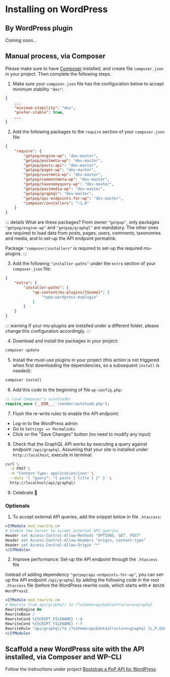# Installing on WordPress

## By WordPress plugin

_Coming soon..._

## Manual process, via Composer

Please make sure to have [Composer](https://getcomposer.org) installed, and create file `composer.json` in your project. Then complete the following steps.

1. Make sure your `composer.json` file has the configuration below to accept minimum stability `"dev"`:

```json
{
    ...
    "minimum-stability": "dev",
    "prefer-stable": true,
    ...
}
```

2. Add the following packages to the `require` section of your `composer.json` file:

```json
{
    "require": {
        "getpop/engine-wp": "dev-master",
        "getpop/postmeta-wp": "dev-master",
        "getpop/posts-api": "dev-master",
        "getpop/pages-wp": "dev-master",
        "getpop/usermeta-wp": "dev-master",
        "getpop/commentmeta-wp": "dev-master",
        "getpop/taxonomyquery-wp": "dev-master",
        "getpop/postmedia-wp": "dev-master",
        "getpop/graphql": "dev-master",
        "getpop/api-endpoints-for-wp": "dev-master",
        "composer/installers": "~1.0"
    }
}
```

::: details What are these packages?
From owner `"getpop"`, only packages `"getpop/engine-wp"` and `"getpop/graphql"` are mandatory. The other ones are required to load data from posts, pages, users, comments, taxonomies and media, and to set-up the API endpoint permalink.

Package `"composer/installers"` is required to set-up the required mu-plugins.
:::

3. Add the following `"installer-paths"` under the `extra` section of your `composer.json` file:

```json
{
    "extra": {
        "installer-paths": {
            "wp-content/mu-plugins/{$name}": [
                "type:wordpress-muplugin"
            ]
        }
    }
}
```

::: warning
If your mu-plugins are installed under a different folder, please change this configuration accordingly.
:::

4. Download and install the packages in your project:

```bash
composer update
```

5. Install the must-use plugins in your project (this action is not triggered when first downloading the dependencies, so a subsequent `install` is needed):

```bash
composer install
```

6. Add this code to the beginning of file `wp-config.php`:

```php
// Load Composer’s autoloader
require_once (__DIR__.'/vendor/autoload.php');
```

7. Flush the re-write rules to enable the API endpoint:

- Log-in to the WordPress admin
- Go to `Settings => Permalinks`
- Click on the "Save Changes" button (no need to modify any input)

8. Check that the GraphQL API works by executing a query against endpoint `/api/graphql`. Assuming that your site is installed under `http://localhost`, execute in terminal:

```bash
curl \
  -X POST \
  -H "Content-Type: application/json" \
  --data '{ "query": "{ posts { title } }" }' \
  http://localhost/api/graphql/
```

9. Celebrate 🥳

### Optionals

1. To accept external API queries, add the snippet below in file `.htaccess`:

```apache
<IfModule mod_rewrite.c>
# Enable the server to accept external API queries
Header set Access-Control-Allow-Methods "OPTIONS, GET, POST"
Header set Access-Control-Allow-Headers "origin, content-type"
Header set Access-Control-Allow-Origin "*"
</IfModule>
```

2. Improve performance: Set-up the API endpoint through the `.htaccess` file

Instead of adding dependency `"getpop/api-endpoints-for-wp"`, you can set-up the API endpoint `/api/graphql` by adding the following code in the root `.htaccess` file (before the WordPress rewrite code, which starts with `# BEGIN WordPress`):

```apache
<IfModule mod_rewrite.c>
# Rewrite from api/graphql/ to /?scheme=api&datastructure=graphql
RewriteEngine On
RewriteBase /
RewriteCond %{SCRIPT_FILENAME} !-d
RewriteCond %{SCRIPT_FILENAME} !-f
RewriteRule ^api/graphql/?$ /?scheme=api&datastructure=graphql [L,P,QSA]
</IfModule>
```

## Scaffold a new WordPress site with the API installed, via Composer and WP-CLI

Follow the instructions under project [Bootstrap a PoP API for WordPress](https://github.com/leoloso/PoP-API-WP#creating-a-new-wordpress-site-with-pop-installed).
